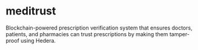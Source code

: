 # meditrust
Blockchain-powered prescription verification system that ensures doctors, patients, and pharmacies can trust prescriptions by making them tamper-proof using Hedera.
